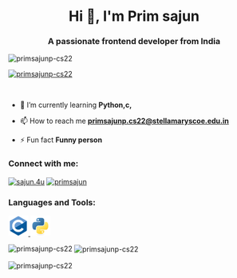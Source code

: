 <h1 align="center">Hi 👋, I'm Prim sajun</h1>
<h3 align="center">A passionate frontend developer from India</h3>

<p align="left"> <img src="https://komarev.com/ghpvc/?username=primsajunp-cs22&label=Profile%20views&color=0e75b6&style=flat" alt="primsajunp-cs22" /> </p>

<p align="left"> <a href="https://github.com/ryo-ma/github-profile-trophy"><img src="https://github-profile-trophy.vercel.app/?username=primsajunp-cs22" alt="primsajunp-cs22" /></a> </p>

<p align="left"> <a href="https://twitter.com/" target="blank"><img src="https://img.shields.io/twitter/follow/?logo=twitter&style=for-the-badge" alt="" /></a> </p>

- 🌱 I’m currently learning **Python,c,**

- 📫 How to reach me **primsajunp.cs22@stellamaryscoe.edu.in**

- ⚡ Fun fact **Funny person**

<h3 align="left">Connect with me:</h3>
<p align="left">
<a href="https://instagram.com/sajun.4u" target="blank"><img align="center" src="https://raw.githubusercontent.com/rahuldkjain/github-profile-readme-generator/master/src/images/icons/Social/instagram.svg" alt="sajun.4u" height="30" width="40" /></a>
<a href="https://discord.gg/primsajun" target="blank"><img align="center" src="https://raw.githubusercontent.com/rahuldkjain/github-profile-readme-generator/master/src/images/icons/Social/discord.svg" alt="primsajun" height="30" width="40" /></a>
</p>

<h3 align="left">Languages and Tools:</h3>
<p align="left"> <a href="https://www.cprogramming.com/" target="_blank" rel="noreferrer"> <img src="https://raw.githubusercontent.com/devicons/devicon/master/icons/c/c-original.svg" alt="c" width="40" height="40"/> </a> <a href="https://www.python.org" target="_blank" rel="noreferrer"> <img src="https://raw.githubusercontent.com/devicons/devicon/master/icons/python/python-original.svg" alt="python" width="40" height="40"/> </a> </p>

<p><img align="left" src="https://github-readme-stats.vercel.app/api/top-langs?username=primsajunp-cs22&show_icons=true&locale=en&layout=compact" alt="primsajunp-cs22" /></p>

<p>&nbsp;<img align="center" src="https://github-readme-stats.vercel.app/api?username=primsajunp-cs22&show_icons=true&locale=en" alt="primsajunp-cs22" /></p>

<p><img align="center" src="https://github-readme-streak-stats.herokuapp.com/?user=primsajunp-cs22&" alt="primsajunp-cs22" /></p>

